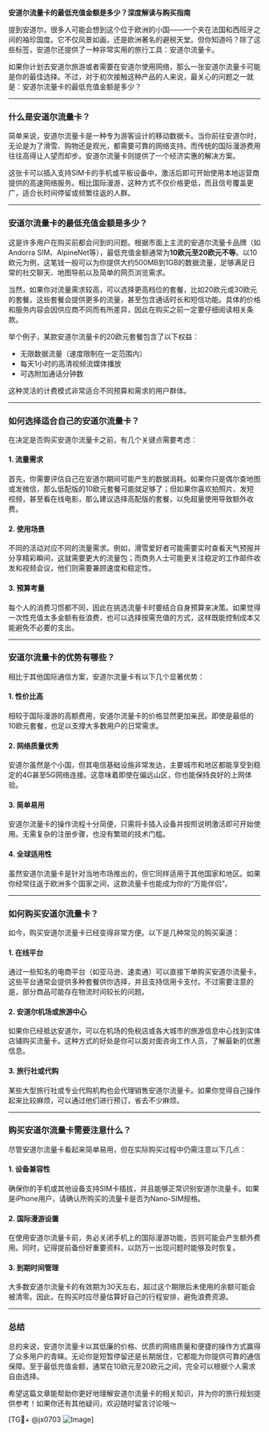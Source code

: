 **安道尔流量卡的最低充值金额是多少？深度解读与购买指南**

提到安道尔，很多人可能会想到这个位于欧洲的小国——一个夹在法国和西班牙之间的袖珍国度。它不仅风景如画，还是欧洲著名的避税天堂。但你知道吗？除了这些标签，安道尔还提供了一种非常实用的旅行工具：安道尔流量卡。

如果你计划去安道尔旅游或者需要在安道尔使用网络，那么一张安道尔流量卡可能是你的最佳选择。不过，对于初次接触这种产品的人来说，最关心的问题之一就是：安道尔流量卡的最低充值金额是多少？

---

### **什么是安道尔流量卡？**

简单来说，安道尔流量卡是一种专为游客设计的移动数据卡。当你前往安道尔时，无论是为了滑雪、购物还是观光，都需要可靠的网络支持。而传统的国际漫游费用往往高得让人望而却步。安道尔流量卡则提供了一个经济实惠的解决方案。

这张卡可以插入支持SIM卡的手机或平板设备中，激活后即可开始使用本地运营商提供的高速网络服务。相比国际漫游，这种方式不仅价格更低，而且信号覆盖更广，适合长时间停留或频繁往返的人群。

---

### **安道尔流量卡的最低充值金额是多少？**

这是许多用户在购买前都会问到的问题。根据市面上主流的安道尔流量卡品牌（如Andorra SIM、AlpineNet等），最低充值金额通常为**10欧元至20欧元不等**。以10欧元为例，这笔钱一般可以为你提供大约500MB到1GB的数据流量，足够满足日常的社交聊天、地图导航以及简单的网页浏览需求。

当然，如果你对流量需求较高，可以选择更高档位的套餐，比如20欧元或30欧元的套餐。这些套餐会提供更多的流量，甚至包含通话时长和短信功能。具体的价格和服务内容会因供应商不同而有所差异，因此在购买之前一定要仔细阅读相关条款。

举个例子，某款安道尔流量卡的20欧元套餐包含了以下权益：
- 无限数据流量（速度限制在一定范围内）
- 每天1小时的高清视频流媒体播放
- 可选附加通话分钟数

这种灵活的计费模式非常适合不同预算和需求的用户群体。

---

### **如何选择适合自己的安道尔流量卡？**

在决定是否购买安道尔流量卡之前，有几个关键点需要考虑：

#### **1. 流量需求**
首先，你需要评估自己在安道尔期间可能产生的数据消耗。如果你只是偶尔查地图或发微信，那么低配版的10欧元套餐可能就足够了；但如果你喜欢拍照片、发短视频，甚至看在线电影，那么建议选择高配版的套餐，以免超量使用导致额外收费。

#### **2. 使用场景**
不同的活动对应不同的流量需求。例如，滑雪爱好者可能需要实时查看天气预报并分享精彩瞬间，这就需要更大的流量包；而商务人士可能更关注稳定的工作邮件收发和视频会议，他们则需要兼顾速度和稳定性。

#### **3. 预算考量**
每个人的消费习惯都不同，因此在挑选流量卡时要结合自身预算来决策。如果觉得一次性充值太多金额有些浪费，也可以选择按需充值的方式，这样既能控制成本又能避免不必要的支出。

---

### **安道尔流量卡的优势有哪些？**

相比于其他国际通信方案，安道尔流量卡有以下几个显著优势：

#### **1. 性价比高**
相较于国际漫游的高额费用，安道尔流量卡的价格显然更加亲民。即使是最低的10欧元套餐，也足以支撑大多数用户的日常需求。

#### **2. 网络质量优秀**
安道尔虽然是个小国，但其电信基础设施非常发达，主要城市和地区都能享受到稳定的4G甚至5G网络连接。这意味着即使在偏远山区，你也能保持良好的上网体验。

#### **3. 简单易用**
安道尔流量卡的操作流程十分简便，只需将卡插入设备并按照说明激活即可开始使用。无需复杂的注册步骤，也没有繁琐的技术门槛。

#### **4. 全球适用性**
虽然安道尔流量卡是针对当地市场推出的，但它同样适用于其他国家和地区。如果你经常往返于欧洲多个国家之间，这款流量卡也能成为你的“万能伴侣”。

---

### **如何购买安道尔流量卡？**

如今，购买安道尔流量卡已经变得非常方便。以下是几种常见的购买渠道：

#### **1. 在线平台**
通过一些知名的电商平台（如亚马逊、速卖通）可以直接下单购买安道尔流量卡。这些平台通常会提供多种套餐供你选择，并且支持信用卡支付。不过需要注意的是，部分商品可能存在物流时间较长的问题。

#### **2. 安道尔机场或旅游中心**
如果你已经抵达安道尔，可以在机场的免税店或各大城市的旅游信息中心找到实体店铺购买流量卡。这种方式的好处是你可以面对面咨询工作人员，了解最新的优惠信息。

#### **3. 旅行社或代购**
某些大型旅行社或专业代购机构也会代理销售安道尔流量卡。如果你觉得自己操作起来比较麻烦，可以通过他们进行预订，省去不少麻烦。

---

### **购买安道尔流量卡需要注意什么？**

尽管安道尔流量卡看起来简单易用，但在实际购买过程中仍需注意以下几点：

#### **1. 设备兼容性**
确保你的手机或其他设备支持SIM卡插拔，并且能够正常识别安道尔流量卡。如果是iPhone用户，请确认所购买的流量卡是否为Nano-SIM规格。

#### **2. 国际漫游设置**
在使用安道尔流量卡前，务必关闭手机上的国际漫游功能，否则可能会产生额外费用。同时，记得提前备份好重要资料，以防万一出现问题时能够及时恢复。

#### **3. 到期时间管理**
大多数安道尔流量卡的有效期为30天左右，超过这个期限后未使用的余额可能会被清零。因此，在购买时应尽量估算好自己的行程安排，避免浪费资源。

---

### **总结**

总的来说，安道尔流量卡以其低廉的价格、优质的网络质量和便捷的操作方式赢得了众多用户的青睐。无论你是短暂停留还是长期居住，它都能为你提供可靠的通信保障。至于最低充值金额，通常在10欧元至20欧元之间，完全可以根据个人需求自由选择。

希望这篇文章能帮助你更好地理解安道尔流量卡的相关知识，并为你的旅行规划提供参考！如果你还有其他疑问，欢迎随时留言讨论哦～

[TG💪+ @jx0703 ![Image](https://github.com/user-attachments/assets/dbca1d08-cadb-493c-b0ec-ad6f7a83f270)]